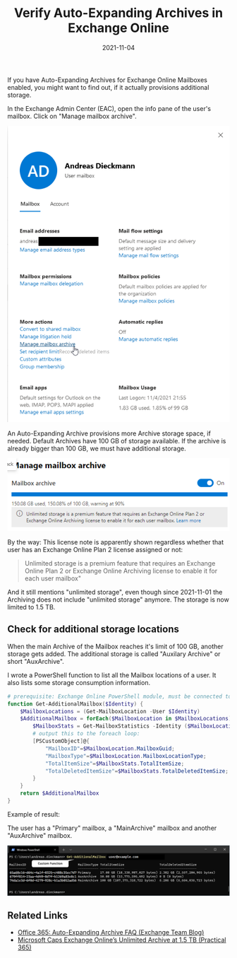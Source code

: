 ﻿---
aliases:
    - exchange-online-auto-expanding-archives
slug: Exchange-Online-Auto-Expanding-Archives
title: "Verify Auto-Expanding Archives in Exchange Online"
date: 2021-11-04
tags: [exchange, exchange online, powershell, archive mailbox]
cover:
    image: /images/2021/2021-11-04_Get-AdditionalMailbox-AutoExpandingArchivesInfo.png
---

If you have Auto-Expanding Archives for Exchange Online Mailboxes enabled, you might want to find out, if it actually provisions additional storage.

In the Exchange Admin Center (EAC), open the info pane of the user's mailbox. Click on "Manage mailbox archive".

[![Exchange Admin Center - Mailbox Pane](/images/2021/2021-11-04_Exchange_Online_Mailbox.png "Exchange Admin Center - Mailbox Pane")](/images/2021/2021-11-04_Exchange_Online_Mailbox.png)

An Auto-Expanding Archive provisions more Archive storage space, if needed. Default Archives have 100 GB of storage available. If the archive is already bigger than 100 GB, we must have additional storage.

[![Exchange Admin Center - Archive Mailbox Usage](/images/2021/2021-11-04_Exchange_Online_Mailbox_Archive_Usage.png "Exchange Admin Center - Archive Mailbox Usage")](/images/2021/2021-11-04_Exchange_Online_Mailbox_Archive_Usage.png)

By the way: This license note is apparently shown regardless whether that user has an Exchange Online Plan 2 license assigned or not:

> Unlimited storage is a premium feature that requires an Exchange Online Plan 2 or Exchange Online Archiving license to enable it for each user mailbox"

And it still mentions "unlimited storage", even though since 2021-11-01 the Archiving does not include "unlimited storage" anymore. The storage is now limited to 1.5 TB.

## Check for additional storage locations

When the main Archive of the Mailbox reaches it's limit of 100 GB, another storage gets added. The additional storage is called "Auxilary Archive" or short "AuxArchive".

I wrote a PowerShell function to list all the Mailbox locations of a user. It also lists some storage consumption information. 

```powershell
# prerequisite: Exchange Online PowerShell module, must be connected to the service
function Get-AdditionalMailbox($Identity) {
    $MailboxLocations = (Get-MailboxLocation -User $Identity)
    $AdditionalMailbox = forEach($MailboxLocation in $MailboxLocations) {
        $MailboxStats = Get-MailboxStatistics -Identity ($MailboxLocation.MailboxGuid).ToString()
        # output this to the foreach loop:
        [PSCustomObject]@{
            "MailboxID"=$MailboxLocation.MailboxGuid;
            "MailboxType"=$MailboxLocation.MailboxLocationType;
            "TotalItemSize"=$MailboxStats.TotalItemSize;
            "TotalDeletedItemSize"=$MailboxStats.TotalDeletedItemSize;
        }
    }
    return $AdditionalMailbox
}
```

Example of result:

The user has a "Primary" mailbox, a "MainArchive" mailbox and another "AuxArchive" mailbox.

[![Exchange Online PowerShell - Custom command to retrieve all mailbox locations of a user mailbox](/images/2021/2021-11-04_Get-AdditionalMailbox-AutoExpandingArchivesInfo.png "Exchange Online PowerShell - Custom command to retrieve all mailbox locations of a user mailbox")](/images/2021/2021-11-04_Get-AdditionalMailbox-AutoExpandingArchivesInfo.png)

## Related Links

-   [Office 365: Auto-Expanding Archive FAQ (Exchange Team Blog)](https://techcommunity.microsoft.com/t5/exchange-team-blog/office-365-auto-expanding-archives-faq/ba-p/607784)
-   [Microsoft Caps Exchange Online’s Unlimited Archive at 1.5 TB (Practical 365)](https://practical365.com/microsoft-caps-exchange-onlines-unlimited-archive/)
